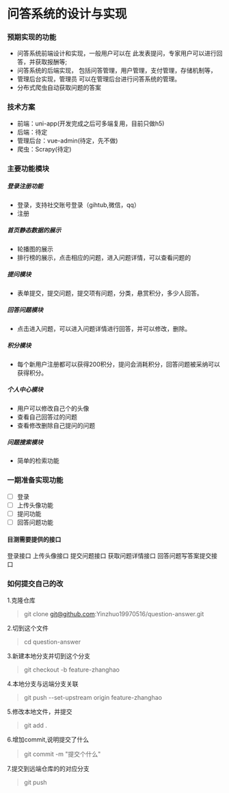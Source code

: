 # 问答系统的设计与实现
### 预期实现的功能
* 问答系统前端设计和实现，一般用户可以在 此发表提问，专家用户可以进行回答，并获取报酬等;
* 问答系统的后端实现， 包括问答管理，用户管理，支付管理，存储机制等，
* 管理后台实现，管理员 可以在管理后台进行问答系统的管理。
* 分布式爬虫自动获取问题的答案

### 技术方案

* 前端：uni-app(开发完成之后可多端复用，目前只做h5)
* 后端：待定
* 管理后台：vue-admin(待定，先不做)
* 爬虫：Scrapy(待定)

### 主要功能模块
##### 登录注册功能
* 登录，支持社交账号登录（gihtub,微信，qq）
* 注册

##### 首页静态数据的展示

* 轮播图的展示
* 排行榜的展示，点击相应的问题，进入问题详情，可以查看问题的
##### 提问模块

* 表单提交，提交问题，提交项有问题，分类，悬赏积分，多少人回答。
##### 回答问题模块
* 点击进入问题，可以进入问题详情进行回答，并可以修改，删除。
##### 积分模块
* 每个新用户注册都可以获得200积分，提问会消耗积分，回答问题被采纳可以获得积分。
##### 个人中心模块
* 用户可以修改自己个的头像
* 查看自己回答过的问题
* 查看修改删除自己提问的问题
##### 问题搜索模块
* 简单的检索功能


### 一期准备实现功能
- [ ] 登录
- [ ] 上传头像功能
- [ ] 提问功能
- [ ] 回答问题功能

#### 目测需要提供的接口
登录接口
上传头像接口
提交问题接口
获取问题详情接口
回答问题写答案提交接口

### 如何提交自己的改
1.克隆仓库
> git clone git@github.com:Yinzhuo19970516/question-answer.git

2.切到这个文件
> cd question-answer

3.新建本地分支并切到这个分支
> git checkout -b feature-zhanghao

4.本地分支与远端分支关联
> git push --set-upstream origin feature-zhanghao

5.修改本地文件，并提交
> git add .

6.增加commit,说明提交了什么
> git commit -m "提交个什么"

7.提交到远端仓库的的对应分支
> git push 

